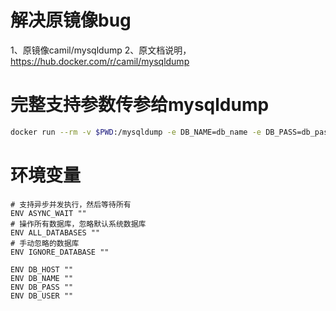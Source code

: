 # 解决原镜像bug
1、原镜像camil/mysqldump
2、原文档说明，https://hub.docker.com/r/camil/mysqldump


# 完整支持参数传参给mysqldump
```bash
docker run --rm -v $PWD:/mysqldump -e DB_NAME=db_name -e DB_PASS=db_pass -e DB_USER=db_user -e DB_HOST=db_host camil/mysqldump --skip-lock-tables --add-drop-table --extended-insert
```


# 环境变量

```
# 支持异步并发执行，然后等待所有
ENV ASYNC_WAIT ""
# 操作所有数据库，忽略默认系统数据库
ENV ALL_DATABASES ""
# 手动忽略的数据库
ENV IGNORE_DATABASE ""

ENV DB_HOST ""
ENV DB_NAME ""
ENV DB_PASS ""
ENV DB_USER ""

```